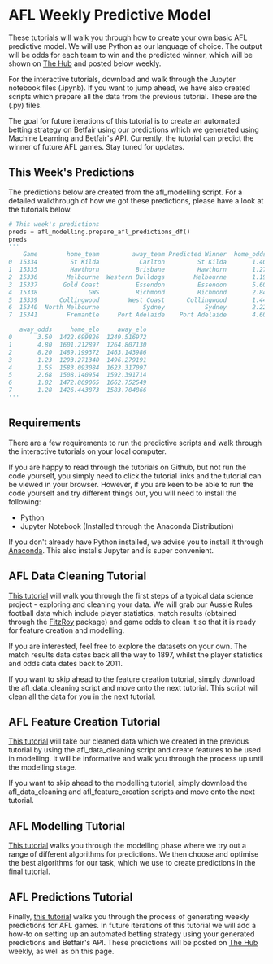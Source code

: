 

# AFL Weekly Predictive Model
These tutorials will walk you through how to create your own basic AFL predictive model. We will use Python as our language of choice. The output will be odds for each team to win and the predicted winner, which will be shown on [The Hub](https://www.betfair.com.au/hub/tools/models/afl-prediction-model/) and posted below weekly.

For the interactive tutorials, download and walk through the Jupyter notebook files (.ipynb). If you want to jump ahead, we have also created scripts which prepare all the data from the previous tutorial. These are the (.py) files.

The goal for future iterations of this tutorial is to create an automated betting strategy on Betfair using our predictions which we generated using Machine Learning and Betfair's API. Currently, the tutorial can predict the winner of future AFL games. Stay tuned for updates.

## This Week's Predictions
The predictions below are created from the afl_modelling script. For a detailed walkthrough of how we got these predictions, please have a look at the tutorials below.
```Python
# This week's predictions
preds = afl_modelling.prepare_afl_predictions_df()
preds
'''
    Game        home_team         away_team Predicted Winner  home_odds  \
0  15334         St Kilda           Carlton         St Kilda       1.40   
1  15335         Hawthorn          Brisbane         Hawthorn       1.27   
2  15336        Melbourne  Western Bulldogs        Melbourne       1.19   
3  15337       Gold Coast          Essendon         Essendon       5.60   
4  15338              GWS          Richmond         Richmond       2.84   
5  15339      Collingwood        West Coast      Collingwood       1.44   
6  15340  North Melbourne            Sydney           Sydney       2.22   
7  15341        Fremantle     Port Adelaide    Port Adelaide       4.60   

   away_odds     home_elo     away_elo  
0       3.50  1422.699826  1249.516972  
1       4.80  1601.212897  1264.807130  
2       8.20  1489.199372  1463.143986  
3       1.23  1293.271340  1496.279191  
4       1.55  1583.093084  1623.317097  
5       2.68  1508.140954  1592.391714  
6       1.82  1472.869065  1662.752549  
7       1.28  1426.443873  1583.704866  
'''
```

## Requirements
There are a few requirements to run the predictive scripts and walk through the interactive tutorials on your local computer. 

If you are happy to read through the tutorials on Github, but not run the code yourself, you simply need to click the tutorial links and the tutorial can be viewed in your browser. However, if you are keen to be able to run the code yourself and try different things out, you will need to install the following:
* Python 
* Jupyter Notebook (Installed through the Anaconda Distribution)

If you don't already have Python installed, we advise you to install it through [Anaconda](https://www.anaconda.com/download/). This also installs Jupyter and is super convenient.

## AFL Data Cleaning Tutorial
[This tutorial](https://github.com/betfair-datascientists/Predictive-Models/blob/master/AFL-Weekly-Predictive-Model/01.%20afl_data_cleaning_tutorial.ipynb) will walk you through the first steps of a typical data science project - exploring and cleaning your data. We will grab our Aussie Rules football data which include player statistics, match results (obtained through the [FitzRoy](https://github.com/jimmyday12/fitzRoy) package) and game odds to clean it so that it is ready for feature creation and modelling.

If you are interested, feel free to explore the datasets on your own. The match results data dates back all the way to 1897, whilst the player statistics and odds data dates back to 2011.

If you want to skip ahead to the feature creation tutorial, simply download the afl_data_cleaning script and move onto the next tutorial. This script will clean all the data for you in the next tutorial.

## AFL Feature Creation Tutorial
[This tutorial](https://github.com/betfair-datascientists/Predictive-Models/blob/master/AFL-Weekly-Predictive-Model/02.%20afl_feature_creation_tutorial.ipynb) will take our cleaned data which we created in the previous tutorial by using the afl_data_cleaning script and create features to be used in modelling.
It will be informative and walk you through the process up until the modelling stage.

If you want to skip ahead to the modelling tutorial, simply download the afl_data_cleaning and afl_feature_creation scripts and move onto the next tutorial. 

## AFL Modelling Tutorial
[This tutorial](https://github.com/betfair-datascientists/Predictive-Models/blob/master/AFL-Weekly-Predictive-Model/03.%20afl_modelling.ipynb) walks you through the modelling phase where we try out a range of different algorithms for predictions. We then choose and optimise the best algorithms for our task, which we use to create predictions in the final tutorial.

## AFL Predictions Tutorial
Finally, [this tutorial](https://github.com/betfair-datascientists/Predictive-Models/blob/master/AFL-Weekly-Predictive-Model/04.%20afl_weekly_predictions.ipynb) walks you through the process of generating weekly predictions for AFL games. In future iterations of this tutorial we will add a how-to on setting up an automated betting strategy using your generated predictions and Betfair's API. These predictions will be posted on [The Hub](https://www.betfair.com.au/hub/tools/models/afl-prediction-model/) weekly, as well as on this page.
